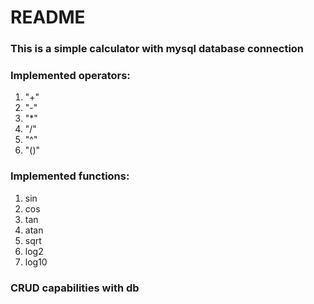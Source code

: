 # README
### This is a simple calculator with mysql database connection
### Implemented operators:
1. "+"
2. "-"
3. "*"
4. "/"
5. "^"
6. "()"

### Implemented functions:
1. sin
2. cos
3. tan
4. atan
5. sqrt
6. log2
7. log10

### CRUD capabilities with db